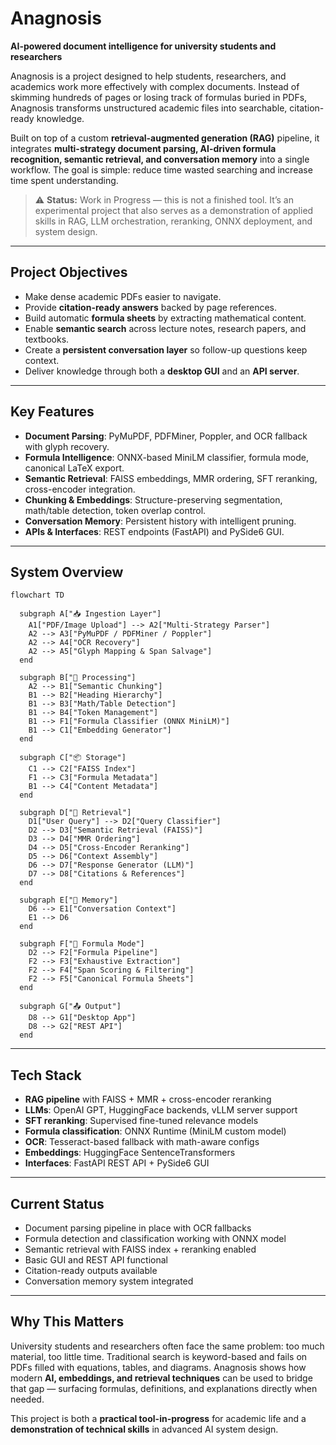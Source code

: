 # Anagnosis  

**AI-powered document intelligence for university students and researchers**  

Anagnosis is a project designed to help students, researchers, and academics work more effectively with complex documents. Instead of skimming hundreds of pages or losing track of formulas buried in PDFs, Anagnosis transforms unstructured academic files into searchable, citation-ready knowledge.  

Built on top of a custom **retrieval-augmented generation (RAG)** pipeline, it integrates **multi-strategy document parsing, AI-driven formula recognition, semantic retrieval, and conversation memory** into a single workflow. The goal is simple: reduce time wasted searching and increase time spent understanding.  

> ⚠️ **Status:** Work in Progress — this is not a finished tool. It’s an experimental project that also serves as a demonstration of applied skills in RAG, LLM orchestration, reranking, ONNX deployment, and system design.  

---

## Project Objectives  

- Make dense academic PDFs easier to navigate.  
- Provide **citation-ready answers** backed by page references.  
- Build automatic **formula sheets** by extracting mathematical content.  
- Enable **semantic search** across lecture notes, research papers, and textbooks.  
- Create a **persistent conversation layer** so follow-up questions keep context.  
- Deliver knowledge through both a **desktop GUI** and an **API server**.  

---

## Key Features  

- **Document Parsing**: PyMuPDF, PDFMiner, Poppler, and OCR fallback with glyph recovery.  
- **Formula Intelligence**: ONNX-based MiniLM classifier, formula mode, canonical LaTeX export.  
- **Semantic Retrieval**: FAISS embeddings, MMR ordering, SFT reranking, cross-encoder integration.  
- **Chunking & Embeddings**: Structure-preserving segmentation, math/table detection, token overlap control.  
- **Conversation Memory**: Persistent history with intelligent pruning.  
- **APIs & Interfaces**: REST endpoints (FastAPI) and PySide6 GUI.  

---

## System Overview  

```mermaid
flowchart TD

  subgraph A["📥 Ingestion Layer"]
    A1["PDF/Image Upload"] --> A2["Multi-Strategy Parser"]
    A2 --> A3["PyMuPDF / PDFMiner / Poppler"]
    A2 --> A4["OCR Recovery"]
    A2 --> A5["Glyph Mapping & Span Salvage"]
  end

  subgraph B["🧩 Processing"]
    A2 --> B1["Semantic Chunking"]
    B1 --> B2["Heading Hierarchy"]
    B1 --> B3["Math/Table Detection"]
    B1 --> B4["Token Management"]
    B1 --> F1["Formula Classifier (ONNX MiniLM)"]
    B1 --> C1["Embedding Generator"]
  end

  subgraph C["📦 Storage"]
    C1 --> C2["FAISS Index"]
    F1 --> C3["Formula Metadata"]
    B1 --> C4["Content Metadata"]
  end

  subgraph D["🔎 Retrieval"]
    D1["User Query"] --> D2["Query Classifier"]
    D2 --> D3["Semantic Retrieval (FAISS)"]
    D3 --> D4["MMR Ordering"]
    D4 --> D5["Cross-Encoder Reranking"]
    D5 --> D6["Context Assembly"]
    D6 --> D7["Response Generator (LLM)"]
    D7 --> D8["Citations & References"]
  end

  subgraph E["💾 Memory"]
    D6 --> E1["Conversation Context"]
    E1 --> D6
  end

  subgraph F["🧮 Formula Mode"]
    D2 --> F2["Formula Pipeline"]
    F2 --> F3["Exhaustive Extraction"]
    F2 --> F4["Span Scoring & Filtering"]
    F2 --> F5["Canonical Formula Sheets"]
  end

  subgraph G["📤 Output"]
    D8 --> G1["Desktop App"]
    D8 --> G2["REST API"]
  end
```

---

## Tech Stack  

- **RAG pipeline** with FAISS + MMR + cross-encoder reranking  
- **LLMs**: OpenAI GPT, HuggingFace backends, vLLM server support  
- **SFT reranking**: Supervised fine-tuned relevance models  
- **Formula classification**: ONNX Runtime (MiniLM custom model)  
- **OCR**: Tesseract-based fallback with math-aware configs  
- **Embeddings**: HuggingFace SentenceTransformers  
- **Interfaces**: FastAPI REST API + PySide6 GUI  

---

## Current Status  

- Document parsing pipeline in place with OCR fallbacks  
- Formula detection and classification working with ONNX model  
- Semantic retrieval with FAISS index + reranking enabled  
- Basic GUI and REST API functional  
- Citation-ready outputs available  
- Conversation memory system integrated  

---

## Why This Matters  

University students and researchers often face the same problem: too much material, too little time. Traditional search is keyword-based and fails on PDFs filled with equations, tables, and diagrams. Anagnosis shows how modern **AI, embeddings, and retrieval techniques** can be used to bridge that gap — surfacing formulas, definitions, and explanations directly when needed.  

This project is both a **practical tool-in-progress** for academic life and a **demonstration of technical skills** in advanced AI system design.  
